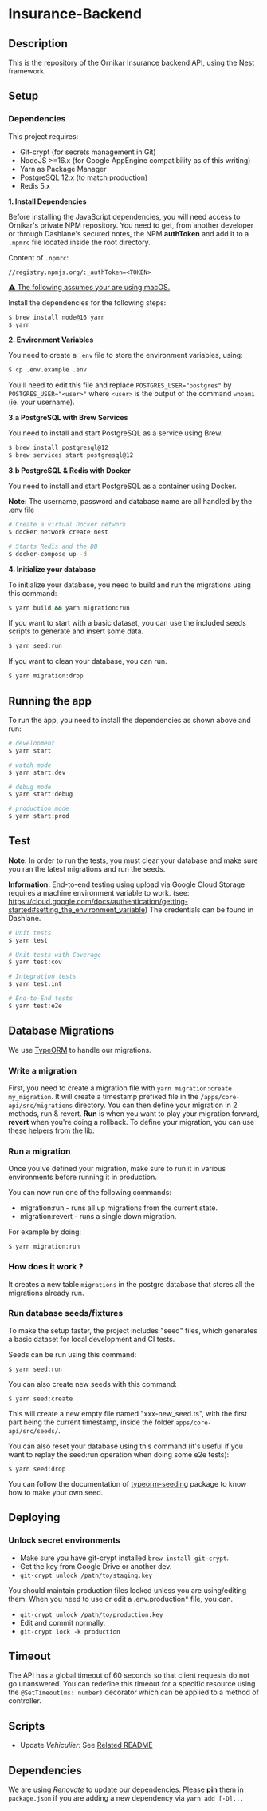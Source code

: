 # Insurance-Backend

## Description

This is the repository of the Ornikar Insurance backend API, using the [Nest](https://github.com/nestjs/nest) framework.

## Setup

### Dependencies

This project requires:

- Git-crypt (for secrets management in Git)
- NodeJS >=16.x (for Google AppEngine compatibility as of this writing)
- Yarn as Package Manager
- PostgreSQL 12.x (to match production)
- Redis 5.x

**1. Install Dependencies**

Before installing the JavaScript dependencies, you will need access to Ornikar's private NPM repository.
You need to get, from another developer or through Dashlane's secured notes, the NPM **authToken** and add it to a `.npmrc` file located inside the root directory.

Content of `.npmrc`:

```
//registry.npmjs.org/:_authToken=<TOKEN>
```

<ins>⚠️ The following assumes your are using macOS.</ins>

Install the dependencies for the following steps:

```sh
$ brew install node@16 yarn
$ yarn
```

**2. Environment Variables**

You need to create a `.env` file to store the environment variables, using:

```sh
$ cp .env.example .env
```

You'll need to edit this file and replace `POSTGRES_USER="postgres"` by `POSTGRES_USER="<user>"` where `<user>` is the output of the command `whoami` (ie. your username).

**3.a PostgreSQL with Brew Services**

You need to install and start PostgreSQL as a service using Brew.

```sh
$ brew install postgresql@12
$ brew services start postgresql@12
```

**3.b PostgreSQL & Redis with Docker**

You need to install and start PostgreSQL as a container using Docker.

**Note:** The username, password and database name are all handled by the .env file

```sh
# Create a virtual Docker network
$ docker network create nest

# Starts Redis and the DB
$ docker-compose up -d
```

**4. Initialize your database**

To initialize your database, you need to build and run the migrations using this command:

```sh
$ yarn build && yarn migration:run
```

If you want to start with a basic dataset, you can use the included seeds scripts to generate and insert some data.

```sh
$ yarn seed:run
```

If you want to clean your database, you can run.

```sh
$ yarn migration:drop
```

## Running the app

To run the app, you need to install the dependencies as shown above and run:

```bash
# development
$ yarn start

# watch mode
$ yarn start:dev

# debug mode
$ yarn start:debug

# production mode
$ yarn start:prod
```

## Test

**Note:** In order to run the tests, you must clear your database and make sure you ran the latest migrations and run the seeds.

**Information:** End-to-end testing using upload via Google Cloud Storage requires a machine environment variable to work. (see: https://cloud.google.com/docs/authentication/getting-started#setting_the_environment_variable) The credentials can be found in Dashlane.

```bash
# Unit tests
$ yarn test

# Unit tests with Coverage
$ yarn test:cov

# Integration tests
$ yarn test:int

# End-to-End tests
$ yarn test:e2e
```

## Database Migrations

We use [TypeORM](https://typeorm.io/) to handle our migrations.

### Write a migration

First, you need to create a migration file with `yarn migration:create my_migration`. It will create a timestamp prefixed file in the `/apps/core-api/src/migrations` directory.
You can then define your migration in 2 methods, run & revert. **Run** is when you want to play your migration forward, **revert** when you're doing a rollback.
To define your migration, you can use these [helpers](https://typeorm.io/#/migrations/using-migration-api-to-write-migrations) from the lib.

### Run a migration

Once you've defined your migration, make sure to run it in various environments before running it in production.

You can now run one of the following commands:

- migration:run - runs all up migrations from the current state.
- migration:revert - runs a single down migration.

For example by doing:

    $ yarn migration:run

### How does it work ?

It creates a new table `migrations` in the postgre database that stores all the migrations already run.

### Run database seeds/fixtures

To make the setup faster, the project includes "seed" files, which generates a basic dataset for local development and CI tests.

Seeds can be run using this command:

    $ yarn seed:run

You can also create new seeds with this command:

    $ yarn seed:create

This will create a new empty file named "xxx-new_seed.ts", with the first part being the current timestamp, inside the folder `apps/core-api/src/seeds/`.

You can also reset your database using this command (it's useful if you want to replay the seed:run operation when doing some e2e tests):

    $ yarn seed:drop

You can follow the documentation of [typeorm-seeding](https://github.com/w3tecch/typeorm-seeding#-introduction) package to know how to make your own seed.

## Deploying

### Unlock secret environments

- Make sure you have git-crypt installed `brew install git-crypt`.
- Get the key from Google Drive or another dev.
- `git-crypt unlock /path/to/staging.key`

You should maintain production files locked unless you are using/editing them.
When you need to use or edit a .env.production\* file, you can.

- `git-crypt unlock /path/to/production.key`
- Edit and commit normally.
- `git-crypt lock -k production`

## Timeout

The API has a global timeout of 60 seconds so that client requests do not go unanswered.
You can redefine this timeout for a specific resource using the `@SetTimeout(ms: number)` decorator which can be applied to a method of controller.

## Scripts

- Update _Vehiculier_: See [Related README](./scripts/update_vehiculier/README.md)

## Dependencies

We are using _Renovate_ to update our dependencies. Please **pin** them in `package.json` if you are adding a new dependency via `yarn add [-D]...`
